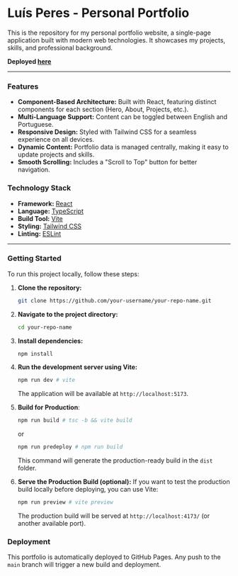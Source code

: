# Luís Peres - Personal Portfolio

This is the repository for my personal portfolio website, a single-page application built with modern web technologies. It showcases my projects, skills, and professional background.

**Deployed [here](https://lfvperes.github.io)**

---

### Features

-   **Component-Based Architecture:** Built with React, featuring distinct components for each section (Hero, About, Projects, etc.).
-   **Multi-Language Support:** Content can be toggled between English and Portuguese.
-   **Responsive Design:** Styled with Tailwind CSS for a seamless experience on all devices.
-   **Dynamic Content:** Portfolio data is managed centrally, making it easy to update projects and skills.
-   **Smooth Scrolling:** Includes a "Scroll to Top" button for better navigation.

### Technology Stack

-   **Framework:** [React](https://react.dev/)
-   **Language:** [TypeScript](https://www.typescriptlang.org/)
-   **Build Tool:** [Vite](https://vitejs.dev/)
-   **Styling:** [Tailwind CSS](https://tailwindcss.com/)
-   **Linting:** [ESLint](https://eslint.org/)

---

### Getting Started

To run this project locally, follow these steps:

1.  **Clone the repository:**
    ```bash
    git clone https://github.com/your-username/your-repo-name.git
    ```

2.  **Navigate to the project directory:**
    ```bash
    cd your-repo-name
    ```

3.  **Install dependencies:**
    ```bash
    npm install
    ```

4.  **Run the development server using Vite:**
    ```bash
    npm run dev # vite
    ```
    The application will be available at `http://localhost:5173`.

5.  **Build for Production**:
    ```bash
    npm run build # tsc -b && vite build
    ```
    or

    ```bash
    npm run predeploy # npm run build
    ```
    This command will generate the production-ready build in the `dist` folder.

6.  **Serve the Production Build (optional):**
    If you want to test the production build locally before deploying, you can use Vite:

    ```bash
    npm run preview # vite preview
    ```

    The production build will be served at `http://localhost:4173/` (or another available port).

### Deployment

This portfolio is automatically deployed to GitHub Pages. Any push to the `main` branch will trigger a new build and deployment.